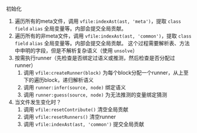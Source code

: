 初始化
1. 遍历所有的meta文件，调用 `vfile:indexAst(ast, 'meta')`，提取 `class` `field` `alias` 全局变量等。内部会提交全局贡献。
2. 遍历所有的非meta文件，调用 `vfile:indexAst(ast, 'common')`，提取 `class` `field` `alias` 全局变量等。内部会提交全局贡献。
  这个过程需要解析表、方法中申明的字段，但是不解析复杂语义（使用 `unsolve`）
3. 按需执行runner（先检查是否绑定过语义或推测，然后检查是否分配过runner）
    1. 调用 `vfile:createRunner(block)` 为每个block分配一个runner，从上至下的遍历block，递归解析语义
    2. 调用 `runner:infer(source, node)` 绑定语义
    3. 调用 `runner:guess(source, node)` 为无法推测的变量绑定猜测
4. 当文件发生变化时？
   1. 调用 `vfile:resetContribute()` 清空全局贡献
   2. 调用 `vfile:resetRunners()` 清空runner
   3. 调用 `vfile:indexAst(ast, 'common')` 提交全局贡献
